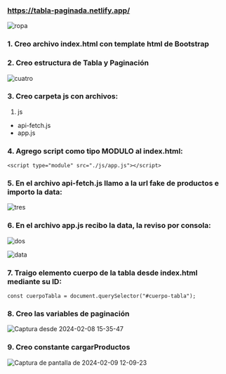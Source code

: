 ### https://tabla-paginada.netlify.app/

![ropa](https://github.com/pedro-donoso/tabla-paginada/assets/68760595/20c4c8dc-ed82-406f-acc8-683f2a7921a6)

### 1. Creo archivo index.html con template html de Bootstrap

### 2. Creo estructura de Tabla y Paginación

![cuatro](https://github.com/pedro-donoso/tabla-paginada/assets/68760595/e5995799-553b-4f17-b673-327939afd8a7)

### 3. Creo carpeta js con archivos:

1. js
 - api-fetch.js
 - app.js 

### 4. Agrego script como tipo MODULO al index.html:

```
<script type="module" src="./js/app.js"></script>
```
### 5. En el archivo api-fetch.js llamo a la url fake de productos e importo la data:

![tres](https://github.com/pedro-donoso/tabla-paginada/assets/68760595/a1441380-9e4e-45b0-a61d-845dba341a16)


### 6. En el archivo app.js recibo la data, la reviso por consola:

![dos](https://github.com/pedro-donoso/tabla-paginada/assets/68760595/baa0d64a-9997-4d43-9c1f-6c1e0efb6bd8)



![data](https://github.com/pedro-donoso/tabla-paginada/assets/68760595/87450758-4461-4f62-b8b3-3a9290315436)

### 7. Traigo elemento cuerpo de la tabla desde index.html mediante su ID:
```
const cuerpoTabla = document.querySelector("#cuerpo-tabla");
```

### 8. Creo las variables de paginación
![Captura desde 2024-02-08 15-35-47](https://github.com/pedro-donoso/tabla-paginada/assets/68760595/33fbd563-4f19-459b-b8d7-2eade7bbd99b)


### 9. Creo constante cargarProductos
![Captura de pantalla de 2024-02-09 12-09-23](https://github.com/pedro-donoso/tabla-paginada/assets/68760595/b3b26579-d177-48ec-b6d8-4b7643574d75)

